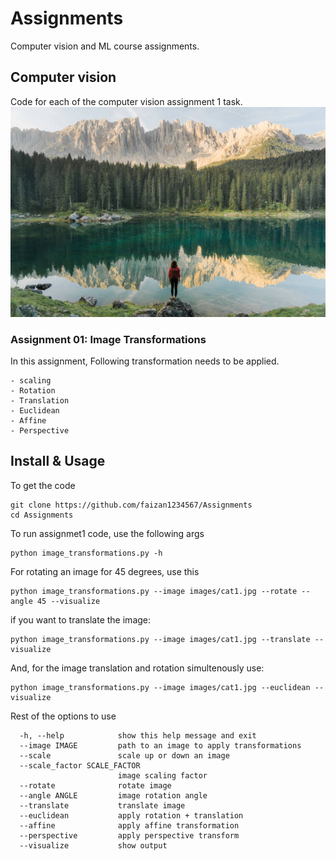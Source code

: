 # Assignments
Computer vision and ML course assignments.

## Computer vision
Code for each of the computer vision assignment 1 task. 
![Cat Picture](https://github.com/faizan1234567/Assignments/blob/main/CV/assignment1/images/nature1.jpg)
 ### Assignment 01: Image Transformations

   In this assignment, Following transformation needs to be applied. 

    - scaling
    - Rotation
    - Translation
    - Euclidean
    - Affine
    - Perspective

## Install & Usage
To get the code

```
git clone https://github.com/faizan1234567/Assignments
cd Assignments
```
To run assignmet1 code, use the following args

```
python image_transformations.py -h
```
For rotating an image for 45 degrees, use this

```
python image_transformations.py --image images/cat1.jpg --rotate --angle 45 --visualize
```
if you want to translate the image:
```
python image_transformations.py --image images/cat1.jpg --translate --visualize
```
And, for the image translation and rotation simultenously use:

```
python image_transformations.py --image images/cat1.jpg --euclidean --visualize
```

Rest of the options to use
```
  -h, --help            show this help message and exit
  --image IMAGE         path to an image to apply transformations
  --scale               scale up or down an image
  --scale_factor SCALE_FACTOR
                        image scaling factor
  --rotate              rotate image
  --angle ANGLE         image rotation angle
  --translate           translate image
  --euclidean           apply rotation + translation
  --affine              apply affine transformation
  --perspective         apply perspective transform
  --visualize           show output
```
